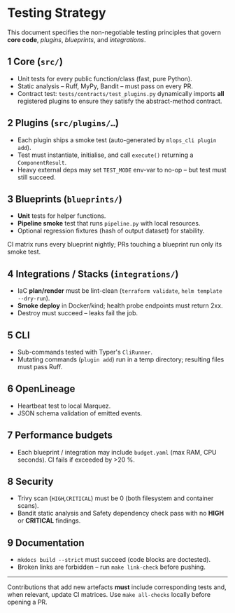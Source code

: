 # Testing Strategy

This document specifies the non-negotiable testing principles that govern **core code**, *plugins*, *blueprints*, and *integrations*.

## 1  Core (`src/`)
* Unit tests for every public function/class (fast, pure Python).
* Static analysis – Ruff, MyPy, Bandit – must pass on every PR.
* Contract test: `tests/contracts/test_plugins.py` dynamically imports **all** registered plugins to ensure they satisfy the abstract-method contract.

## 2  Plugins (`src/plugins/…`)
* Each plugin ships a smoke test (auto-generated by `mlops_cli plugin add`).
* Test must instantiate, initialise, and call `execute()` returning a `ComponentResult`.
* Heavy external deps may set `TEST_MODE` env-var to no-op – but test must still succeed.

## 3  Blueprints (`blueprints/`)
* **Unit** tests for helper functions.
* **Pipeline smoke** test that runs `pipeline.py` with local resources.
* Optional regression fixtures (hash of output dataset) for stability.

CI matrix runs every blueprint nightly; PRs touching a blueprint run only its smoke test.

## 4  Integrations / Stacks (`integrations/`)
* IaC **plan/render** must be lint-clean (`terraform validate`, `helm template --dry-run`).
* **Smoke deploy** in Docker/kind; health probe endpoints must return 2xx.
* Destroy must succeed – leaks fail the job.

## 5  CLI
* Sub-commands tested with Typer's `CliRunner`.
* Mutating commands (`plugin add`) run in a temp directory; resulting files must pass Ruff.

## 6  OpenLineage
* Heartbeat test to local Marquez.
* JSON schema validation of emitted events.

## 7  Performance budgets
* Each blueprint / integration may include `budget.yaml` (max RAM, CPU seconds). CI fails if exceeded by >20 %.

## 8  Security
* Trivy scan (`HIGH`,`CRITICAL`) must be 0 (both filesystem and container scans).
* Bandit static analysis and Safety dependency check pass with no **HIGH** or **CRITICAL** findings.

## 9  Documentation
* `mkdocs build --strict` must succeed (code blocks are doctested).
* Broken links are forbidden – run `make link-check` before pushing.

---
Contributions that add new artefacts **must** include corresponding tests and, when relevant, update CI matrices. Use `make all-checks` locally before opening a PR.

